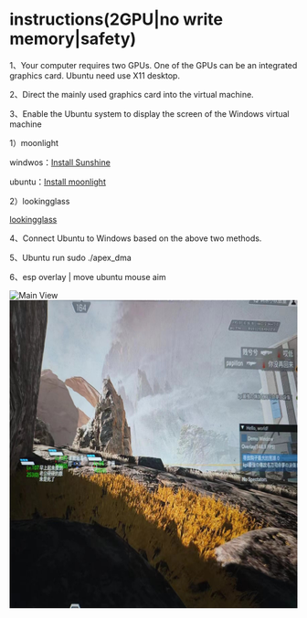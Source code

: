# instructions(2GPU|no write memory|safety)

1、Your computer requires two GPUs. One of the GPUs can be an integrated graphics card. Ubuntu need use X11 desktop.

2、Direct the mainly used graphics card into the virtual machine.  

3、Enable the Ubuntu system to display the screen of the Windows virtual machine  

1）moonlight

windwos：[Install Sunshine](https://github.com/LizardByte/Sunshine)

ubuntu：[Install moonlight](https://moonlight-stream.org/)

2）lookingglass

[lookingglass](https://looking-glass.io/)

4、Connect Ubuntu to Windows based on the above two methods.  

5、Ubuntu run sudo ./apex_dma

6、esp overlay |  move ubuntu mouse aim

<img src="effect drawing.jpg" alt="Main View" width="960" height="540">

<img src="effect drawing2.jpg" alt="Main View" width="960" height="540">
